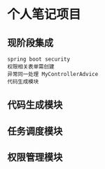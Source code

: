 # 个人笔记项目
## 现阶段集成 
    spring boot security
    权限相关表单需创建
    异常同一处理 MyControllerAdvice
    代码生成模块
    
## 代码生成模块

## 任务调度模块

## 权限管理模块
